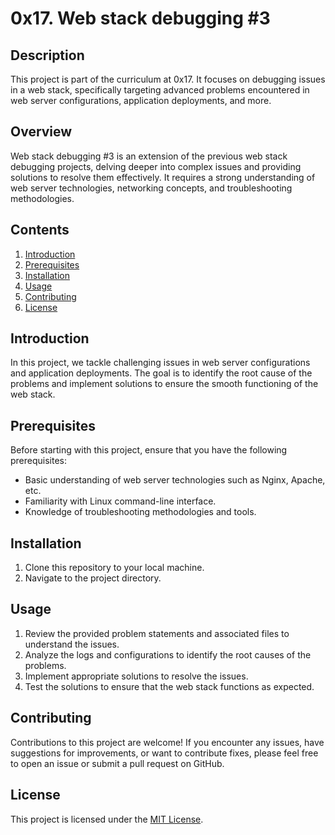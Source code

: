 # 0x17. Web stack debugging #3

## Description
This project is part of the curriculum at 0x17. It focuses on debugging issues in a web stack, specifically targeting advanced problems encountered in web server configurations, application deployments, and more.

## Overview
Web stack debugging #3 is an extension of the previous web stack debugging projects, delving deeper into complex issues and providing solutions to resolve them effectively. It requires a strong understanding of web server technologies, networking concepts, and troubleshooting methodologies.

## Contents
1. [Introduction](#introduction)
2. [Prerequisites](#prerequisites)
3. [Installation](#installation)
4. [Usage](#usage)
5. [Contributing](#contributing)
6. [License](#license)

## Introduction
In this project, we tackle challenging issues in web server configurations and application deployments. The goal is to identify the root cause of the problems and implement solutions to ensure the smooth functioning of the web stack.

## Prerequisites
Before starting with this project, ensure that you have the following prerequisites:
- Basic understanding of web server technologies such as Nginx, Apache, etc.
- Familiarity with Linux command-line interface.
- Knowledge of troubleshooting methodologies and tools.

## Installation
1. Clone this repository to your local machine.
2. Navigate to the project directory.

## Usage
1. Review the provided problem statements and associated files to understand the issues.
2. Analyze the logs and configurations to identify the root causes of the problems.
3. Implement appropriate solutions to resolve the issues.
4. Test the solutions to ensure that the web stack functions as expected.

## Contributing
Contributions to this project are welcome! If you encounter any issues, have suggestions for improvements, or want to contribute fixes, please feel free to open an issue or submit a pull request on GitHub.

## License
This project is licensed under the [MIT License](LICENSE).
